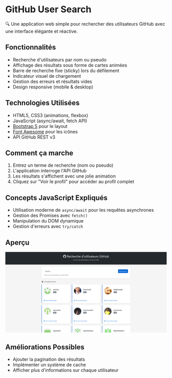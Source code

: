 # GitHub User Search

🔍 Une application web simple pour rechercher des utilisateurs GitHub avec une interface élégante et réactive.

## Fonctionnalités

- Recherche d'utilisateurs par nom ou pseudo
- Affichage des résultats sous forme de cartes animées
- Barre de recherche fixe (sticky) lors du défilement
- Indicateur visuel de chargement
- Gestion des erreurs et résultats vides
- Design responsive (mobile & desktop)

## Technologies Utilisées

- HTML5, CSS3 (animations, flexbox)
- JavaScript (async/await, fetch API)
- [Bootstrap 5](https://getbootstrap.com/) pour le layout
- [Font Awesome](https://fontawesome.com/) pour les icônes
- API GitHub REST v3

## Comment ça marche

1. Entrez un terme de recherche (nom ou pseudo)
2. L'application interroge l'API GitHub
3. Les résultats s'affichent avec une jolie animation
4. Cliquez sur "Voir le profil" pour accéder au profil complet

## Concepts JavaScript Expliqués

- Utilisation moderne de `async/await` pour les requêtes asynchrones
- Gestion des Promises avec `fetch()`
- Manipulation du DOM dynamique
- Gestion d'erreurs avec `try/catch`

## Aperçu

![Capture d'écran du projet](findUserGithub.png)

## Améliorations Possibles

- Ajouter la pagination des résultats
- Implémenter un système de cache
- Afficher plus d'informations sur chaque utilisateur

